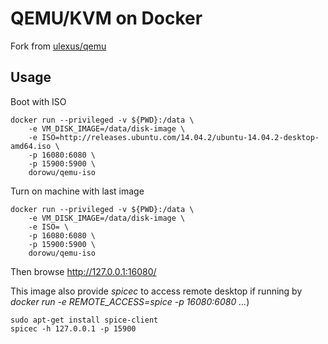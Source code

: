 # QEMU/KVM on Docker

Fork from [ulexus/qemu](https://github.com/Ulexus/docker-qemu)

## Usage

Boot with ISO

```
docker run --privileged -v ${PWD}:/data \
    -e VM_DISK_IMAGE=/data/disk-image \
    -e ISO=http://releases.ubuntu.com/14.04.2/ubuntu-14.04.2-desktop-amd64.iso \
    -p 16080:6080 \
    -p 15900:5900 \
    dorowu/qemu-iso
```

Turn on machine with last image
```
docker run --privileged -v ${PWD}:/data \
    -e VM_DISK_IMAGE=/data/disk-image \
    -e ISO= \
    -p 16080:6080 \
    -p 15900:5900 \
    dorowu/qemu-iso
```

Then browse http://127.0.0.1:16080/

This image also provide *spicec* to access remote desktop if running by *docker run -e REMOTE_ACCESS=spice -p 16080:6080 ...*)
```
sudo apt-get install spice-client
spicec -h 127.0.0.1 -p 15900
```
